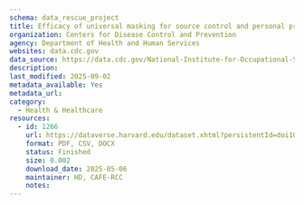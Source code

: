 ```yaml
---
schema: data_rescue_project 
title: Efficacy of universal masking for source control and personal protection from simulated respiratory aerosols in a room
organization: Centers for Disease Control and Prevention
agency: Department of Health and Human Services
websites: data.cdc.gov
data_source: https://data.cdc.gov/National-Institute-for-Occupational-Safety-and-Hea/Efficacy-of-universal-masking-for-source-control-a/q8qz-3pb6/about_data
description: 
last_modified: 2025-09-02
metadata_available: Yes
metadata_url: 
category:
  - Health & Healthcare 
resources:
  - id: 1266
    url: https://dataverse.harvard.edu/dataset.xhtml?persistentId=doi10.7910/DVN/BX3XRF
    format: PDF, CSV, DOCX
    status: Finished
    size: 0.002
    download_date: 2025-05-06
    maintainer: HD, CAFE-RCC
    notes: 
---
```

